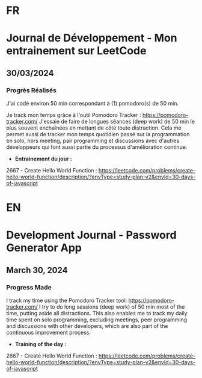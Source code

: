 # FR

# Journal de Développement - Mon entrainement sur LeetCode

## 30/03/2024

### Progrès Réalisés

J'ai codé environ 50 min correspondant à (1) pomodoro(s) de 50 min.

Je track mon temps grâce à l'outil Pomodoro Tracker : https://pomodoro-tracker.com/
J'essaie de faire de longues séances (deep work) de 50 min le plus souvent enchaînées en mettant de côté toute distraction.
Cela me permet aussi de tracker mon temps quotidien passé sur la programmation en solo, hors meeting, pair programming et discussions avec d'autres développeurs qui font aussi partie du processus d'amélioration continue.

- **Entrainement du jour :**

2667 - Create Hello World Function : https://leetcode.com/problems/create-hello-world-function/description/?envType=study-plan-v2&envId=30-days-of-javascript

# EN

# Development Journal - Password Generator App

## March 30, 2024

### Progress Made

I track my time using the Pomodoro Tracker tool: https://pomodoro-tracker.com/
I try to do long sessions (deep work) of 50 min most of the time, putting aside all distractions.
This also enables me to track my daily time spent on solo programming, excluding meetings, peer programming and discussions with other developers, which are also part of the continuous improvement process.

- **Training of the day :**

2667 - Create Hello World Function : https://leetcode.com/problems/create-hello-world-function/description/?envType=study-plan-v2&envId=30-days-of-javascript

